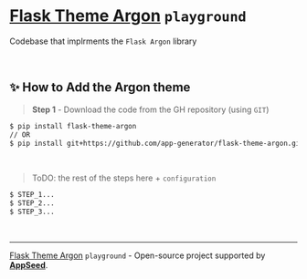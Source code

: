 # [Flask Theme Argon](https://github.com/app-generator/flask-theme-argon) `playground`

Codebase that implrments the `Flask Argon` library 

<br />

## ✨ How to Add the Argon theme

> **Step 1** - Download the code from the GH repository (using `GIT`) 

```bash
$ pip install flask-theme-argon
// OR
$ pip install git+https://github.com/app-generator/flask-theme-argon.git
```

<br />

> ToDO: the rest of the steps here + `configuration`

```bash
$ STEP_1...
$ STEP_2...
$ STEP_3...
```

<br />

---
[Flask Theme Argon](https://github.com/app-generator/flask-theme-argon) `playground` - Open-source project supported by **[AppSeed](https://appseed.us/generator/)**.
